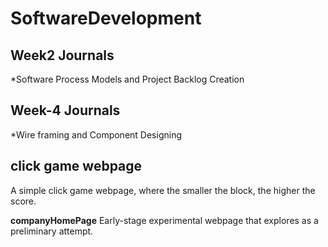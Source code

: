 # SoftwareDevelopment
## Week2 Journals
*Software Process Models and Project Backlog Creation

## Week-4 Journals
*Wire framing and Component Designing

 ## click game webpage
A simple click game webpage, where the smaller the block, the higher the score.

**companyHomePage**
Early-stage experimental webpage that explores as a preliminary attempt.
